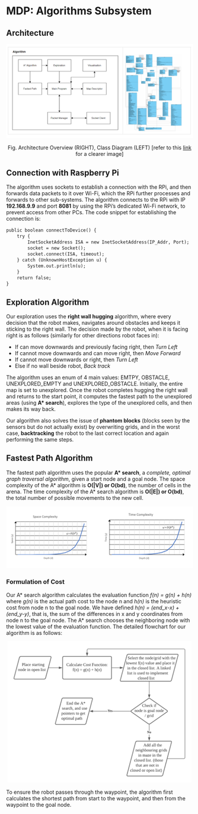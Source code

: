 # MDP: Algorithms Subsystem

## Architecture 
<img src="assets/system.png">

<p align="center"> Fig. Architecture Overview (RIGHT), Class Diagram (LEFT) [refer to this <a href="https://github.com/anushadatta/MDP/blob/main/Algorithms/assets/class-diagram.png">link</a> for a clearer image] </center>

## Connection with Raspberry Pi
The algorithm uses sockets to establish a connection with the RPi, and then forwards data packets to it over Wi-Fi, which the RPi further processes and forwards to other sub-systems. The algorithm connects to the RPi with IP __192.168.9.9__ and port __8081__ by using the RPi’s dedicated Wi-Fi network, to prevent access from other PCs. The code snippet for establishing the connection is:

```
public boolean connectToDevice() {
    try { 
        InetSocketAddress ISA = new InetSocketAddress(IP_Addr, Port);
        socket = new Socket();
        socket.connect(ISA, timeout);
    } catch (UnknownHostException u) {
        System.out.println(u);   
    }
    return false;
}
```

## Exploration Algorithm
Our exploration uses the __right wall hugging__ algorithm, where every decision that the robot makes, navigates around obstacles and keeps it sticking to the right wall. The decision made by the robot, when it is facing right is as follows (similarly for other directions robot faces in):
* If can move downwards and previously facing right, then _Turn Left_
* If cannot move downwards and can move right, then _Move Forward_
* If cannot move downwards or right, then _Turn Left_
* Else if no wall beside robot, _Back track_

The algorithm uses an enum of 4 main values: EMTPY, OBSTACLE, UNEXPLORED_EMPTY and UNEXPLORED_OBSTACLE. 
Initially, the entire map is set to unexplored. Once the robot completes hugging the right wall and returns to the start point, it computes the fastest path to the unexplored areas (using __A* search__), explores the type of the unexplored cells, and then makes its way back.

Our algorithm also solves the issue of __phantom blocks__ (blocks seen by the sensors but do not actually exist) by overwriting grids, and in the worst case,
__backtracking__ the robot to the last correct location and again performing the same steps.

## Fastest Path Algorithm
The fastest path algorithm uses the popular __A* search__, a _complete, optimal graph traversal algorithm_, given a start node and a goal node. The space complexity of the A* algorithm is __O(|V|) or O(bd)__, the number of cells in the arena. The time complexity of the A* search algorithm is __O(|E|) or O(bd)__, the total number of possible movements to the new cell.

<img src="assets/complexity.png">

### Formulation of Cost
Our A* search algorithm calculates the evaluation function _f(n) = g(n) + h(n)_ where _g(n)_ is the actual path cost to the node n and _h(n)_ is the heuristic cost from node n to the goal node. We have defined _h(n) = (end_x-x) + (end_y-y)_, that is, the sum of the differences in x and y coordinates from node n to the goal node. The A* search chooses the neighboring node with the lowest value of the evaluation function. The detailed flowchart for our algorithm is as follows:

<p align="center"><img src="assets/flow-chart.png" height="380"></p>

To ensure the robot passes through the waypoint, the algorithm first calculates the shortest path from start to the waypoint, and then from the waypoint to the goal node.
